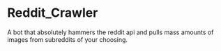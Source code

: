 # Reddit_Crawler
A bot that absolutely hammers the reddit api and pulls mass amounts of images from subreddits of your choosing.
